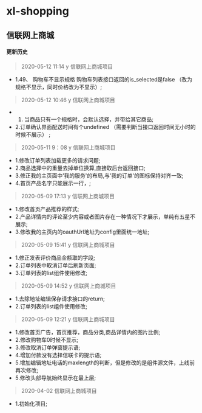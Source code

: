 # xl-shopping

## 信联网上商城

#### 更新历史

> 2020-05-12 11:14 y 信联网上商城项目 
  + 1.49、 购物车不显示规格 购物车列表接口返回的is_selected是false （改为规格不显示，同时价格改为不显示）;

> 2020-05-12 10:46 y 信联网上商城项目 
  + 1. 当商品只有一个规格时，会默认选择，并带给其它商品;
  + 2.订单确认界面配送时间有个undefined （需要判断当接口返回时间无小时的时候不展示） ;

> 2020-05-11 9：08 y 信联网上商城项目 
  + 1.修改订单列表加载更多的请求问题;
  + 2.商品选择中的重量去掉单位换算,直接取后台返回接口;
  + 3.修正我的主页面中'我的服务'的布局,与'我的订单'的图标保持对齐一致;
  + 4.首页产品名字只能展示一行，;

> 2020-05-09 17:13 y 信联网上商城项目 
  + 1.修改首页产品推荐的样式;
  + 2.产品详情内的评论至少内容或者图片存在一种情况下才展示，单纯有五星不展示;
  + 3.修改我的主页内的oauthUrl地址为config里面统一地址;

> 2020-05-09 15:41 y 信联网上商城项目 
  + 1.修正发表评价商品金额取的字段;
  + 2.订单列表中取消订单后刷新页面;
  + 3.订单列表的list组件使用修改;

> 2020-05-09 14:52 y 信联网上商城项目
  + 1.去除地址编辑保存请求接口的return;
  + 2.订单列表的list组件使用修改;

> 2020-05-09 12:21 y 信联网上商城项目
  + 1.修改首页广告，首页推荐，商品分类,商品详情内的图片比例;
  + 2.修改购物车0时候不显示;
  + 3.修改取消订单弹窗提示语;
  + 4.增加付款没有选择信联卡的提示语;
  + 5.增加编辑地址电话的maxlength的判断，但是修改的是组件源文件，上线前再次修改;
  + 5.修改头部导航始终显示在最上层;

> 2020-04-02 信联网上商城项目
  + 1.初始化项目;
